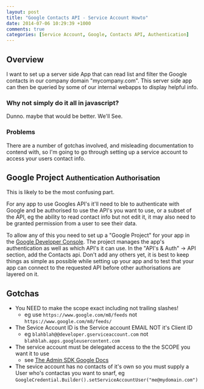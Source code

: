 ```yaml
---
layout: post
title: "Google Contacts API - Service Account Howto"
date: 2014-07-06 10:29:39 +1000
comments: true
categories: [Service Account, Google, Contacts API, Authentication]
---
```

## Overview
I want to set up a server side App that can read list and filter the Google contacts in our company domain "mycompany.com". This server side app can then be queried by some of our internal webapps to display helpful info.

### Why not simply do it all in javascript?
Dunno. maybe that would be better. We'll See.

### Problems
There are a number of gotchas involved, and misleading documentation to contend with, so I'm going to go through setting up a service account to access your users contact info.

## Google Project <small>Authentication Authorisation</small>
This is likely to be the most confusing part.

For any app to use Googles API's it'll need to ble to authenticate with Google and be authorised to use the API's you want to use, or a subset of the API, eg the ability to read contact info but not edit it, it may also need to be granted permission from a user to see their data.

To allow any of this you need to set up a "Google Project" for your app in the [Google Developer Console](https://console.developers.google.com). The project manages the app's authentication as well as which API's it can use.
In the "API's & Auth" -> API section, add the Contacts api. 
Don't add any others yet, it is best to keep things as simple as possible while setting up your app and to test that your app can connect to the requested API before other authorisations are layered on it.

## Gotchas
* You NEED to make the scope exact including not trailing slashes!
  - eg use `https://www.google.com/m8/feeds` not `https://www.google.com/m8/feeds/`
* The Sevice Account ID is the Service account EMAIL NOT it's Client ID
  - eg `blahblah@@developer.gserviceaccount.com` not `blahblah.apps.googleusercontent.com`
* The service account must be delegated access to the the SCOPE you want it to use
  - see [The Admin SDK Google Docs](https://developers.google.com/admin-sdk/directory/v1/guides/delegation)
* The sevice account has no contacts of it's own so you must supply a User who's contactas you want to snarf, eg `GoogleCredential.Builder().setServiceAccountUser("me@mydomain.com")`
